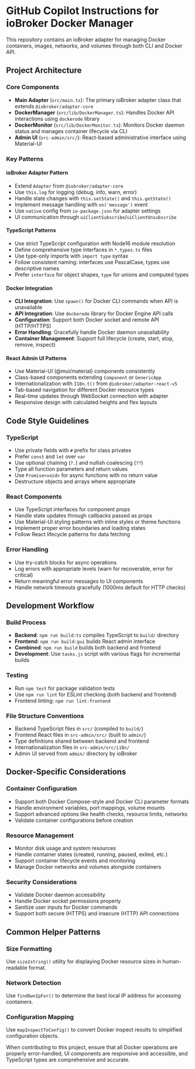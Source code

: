# GitHub Copilot Instructions for ioBroker Docker Manager

This repository contains an ioBroker adapter for managing Docker containers, images, networks, and volumes through both CLI and Docker API.

## Project Architecture

### Core Components
- **Main Adapter** (`src/main.ts`): The primary ioBroker adapter class that extends `@iobroker/adapter-core`
- **DockerManager** (`src/lib/DockerManager.ts`): Handles Docker API interactions using `dockerode` library
- **DockerMonitor** (`src/lib/DockerMonitor.ts`): Monitors Docker daemon status and manages container lifecycle via CLI
- **Admin UI** (`src-admin/src/`): React-based administrative interface using Material-UI

### Key Patterns

#### ioBroker Adapter Pattern
- Extend `Adapter` from `@iobroker/adapter-core`
- Use `this.log` for logging (debug, info, warn, error)
- Handle state changes with `this.setState()` and `this.getState()`
- Implement message handling with `on('message')` event
- Use `native` config from `io-package.json` for adapter settings
- UI communication through `uiClientSubscribe`/`uiClientUnsubscribe`

#### TypeScript Patterns
- Use strict TypeScript configuration with Node16 module resolution
- Define comprehensive type interfaces in `*.types.ts` files
- Use type-only imports with `import type` syntax
- Follow consistent naming: interfaces use PascalCase, types use descriptive names
- Prefer `interface` for object shapes, `type` for unions and computed types

#### Docker Integration
- **CLI Integration**: Use `spawn()` for Docker CLI commands when API is unavailable
- **API Integration**: Use `dockerode` library for Docker Engine API calls
- **Configuration**: Support both Docker socket and remote API (HTTP/HTTPS)
- **Error Handling**: Gracefully handle Docker daemon unavailability
- **Container Management**: Support full lifecycle (create, start, stop, remove, inspect)

#### React Admin UI Patterns
- Use Material-UI (@mui/material) components consistently
- Class-based components extending `Component` or `GenericApp`
- Internationalization with `I18n.t()` from `@iobroker/adapter-react-v5`
- Tab-based navigation for different Docker resource types
- Real-time updates through WebSocket connection with adapter
- Responsive design with calculated heights and flex layouts

## Code Style Guidelines

### TypeScript
- Use private fields with `#` prefix for class privates
- Prefer `const` and `let` over `var`
- Use optional chaining (`?.`) and nullish coalescing (`??`)
- Type all function parameters and return values
- Use `Promise<void>` for async functions with no return value
- Destructure objects and arrays where appropriate

### React Components
- Use TypeScript interfaces for component props
- Handle state updates through callbacks passed as props
- Use Material-UI styling patterns with inline styles or theme functions
- Implement proper error boundaries and loading states
- Follow React lifecycle patterns for data fetching

### Error Handling
- Use try-catch blocks for async operations
- Log errors with appropriate levels (warn for recoverable, error for critical)
- Return meaningful error messages to UI components
- Handle network timeouts gracefully (1000ms default for HTTP checks)

## Development Workflow

### Build Process
- **Backend**: `npm run build:ts` compiles TypeScript to `build/` directory
- **Frontend**: `npm run build:gui` builds React admin interface
- **Combined**: `npm run build` builds both backend and frontend
- **Development**: Use `tasks.js` script with various flags for incremental builds

### Testing
- Run `npm test` for package validation tests
- Use `npm run lint` for ESLint checking (both backend and frontend)
- Frontend linting: `npm run lint-frontend`

### File Structure Conventions
- Backend TypeScript files in `src/` (compiled to `build/`)
- Frontend React files in `src-admin/src/` (built to `admin/`)
- Type definitions shared between backend and frontend
- Internationalization files in `src-admin/src/i18n/`
- Admin UI served from `admin/` directory by ioBroker

## Docker-Specific Considerations

### Container Configuration
- Support both Docker Compose-style and Docker CLI parameter formats
- Handle environment variables, port mappings, volume mounts
- Support advanced options like health checks, resource limits, networks
- Validate container configurations before creation

### Resource Management
- Monitor disk usage and system resources
- Handle container states (created, running, paused, exited, etc.)
- Support container lifecycle events and monitoring
- Manage Docker networks and volumes alongside containers

### Security Considerations
- Validate Docker daemon accessibility
- Handle Docker socket permissions properly
- Sanitize user inputs for Docker commands
- Support both secure (HTTPS) and insecure (HTTP) API connections

## Common Helper Patterns

### Size Formatting
Use `size2string()` utility for displaying Docker resource sizes in human-readable format.

### Network Detection
Use `findOwnIpFor()` to determine the best local IP address for accessing containers.

### Configuration Mapping
Use `mapInspectToConfig()` to convert Docker inspect results to simplified configuration objects.

When contributing to this project, ensure that all Docker operations are properly error-handled, UI components are responsive and accessible, and TypeScript types are comprehensive and accurate.